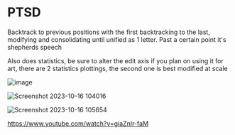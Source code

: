 # PTSD
Backtrack to previous positions with the first backtracking to the last, modifying and consolidating until unified as 1 letter. Past a certain point it's shepherds speech

Also does statistics, be sure to alter the edit axis if you plan on using it for art, there are 2 statistics plottings, the second one is best modified at scale

![image](https://github.com/777388/PTSD/assets/96343159/118d423f-a5eb-41cf-ab42-bb451a43190b)


![Screenshot 2023-10-16 104016](https://github.com/777388/PTSD/assets/96343159/998f6ce1-6aa1-4ead-96fb-c8ceed626e78)

![Screenshot 2023-10-16 105654](https://github.com/777388/PTSD/assets/96343159/a7c87876-113c-4092-969f-2d6cb28ca86b)


https://www.youtube.com/watch?v=giaZnIr-faM
